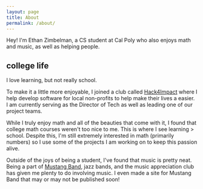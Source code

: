 ```yaml
---
layout: page
title: About
permalink: /about/
---
```


Hey! I'm Ethan Zimbelman, a CS student at Cal Poly who also enjoys math and music, as well as helping people.

## college life
I love learning, but not really school.

To make it a little more enjoyable, I joined a club called [Hack4Impact](https://github.com/hack4impact-calpoly) where I help develop software for local non-profits to help make their lives a easier. I am currently serving as the Director of Tech as well as leading one of our project teams.

While I truly enjoy math and all of the beauties that come with it, I found that college math courses weren't too nice to me. This is where I see learning > school. Despite this, I'm still extremely interested in math (primarily numbers) so I use some of the projects I am working on to keep this passion alive.

Outside of the joys of being a student, I've found that music is pretty neat. Being a part of [Mustang Band](https://mband.calpoly.edu), jazz bands, and the music appreciation club has given me plenty to do involving music. I even made a site for Mustang Band that may or may not be published soon!
